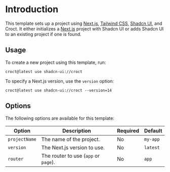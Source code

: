 # Introduction

This template sets up a project using [Next.js](https://nextjs.org/?utm_source=croct), [Tailwind CSS](https://tailwindcss.com/?utm_source=croct), [Shadcn UI](https://ui.shadcn.com/?utm_source=croct), and Croct.
It either initializes a [Next.js](https://nextjs.org/?utm_source=croct) project with Shadcn UI or adds Shadcn UI to an existing project if one is found.

## Usage

To create a new project using this template, run:

```js-pm
croct@latest use shadcn-ui://croct
```

To specify a Next.js version, use the `version` option:

```js-pm
croct@latest use shadcn-ui://croct --version=14
```

## Options

The following options are available for this template:

| Option        | Description                          | Required | Default  |
|---------------|--------------------------------------|----------|----------|
| `projectName` | The name of the project.             | No       | `my-app` |
| `version`     | The Next.js version to use.          | No       | `latest` |
| `router`      | The router to use (`app` or `page`). | No       | `app`    |
